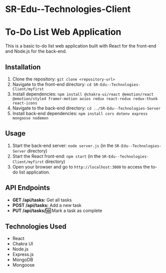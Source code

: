 # SR-Edu--Technologies-Client

# To-Do List Web Application

This is a basic to-do list web application built with React for the front-end and Node.js for the back-end.

## Installation

1. Clone the repository: `git clone <repository-url>`
2. Navigate to the front-end directory: `cd SR-Edu--Technologies-Client/myfirst`
3. Install dependencies: `npm install @chakra-ui/react @emotion/react @emotion/styled framer-motion axios redux react-redux redux-thunk react-icons`
4. Navigate to the back-end directory: `cd ../SR-Edu--Technologies-Server`
5. Install back-end dependencies: `npm install cors dotenv express mongoose nodemon`

## Usage

1. Start the back-end server: `node server.js` (in the `SR-Edu--Technologies-Server` directory)
2. Start the React front-end: `npm start` (in the `SR-Edu--Technologies-Client/myfirst` directory)
3. Open your browser and go to `http://localhost:3000` to access the to-do list application.

## API Endpoints

- **GET /api/tasks:** Get all tasks
- **POST /api/tasks:** Add a new task
- **PUT /api/tasks/:id:** Mark a task as complete

## Technologies Used

- React
- Chakra UI
- Node.js
- Express.js
- MongoDB
- Mongoose
